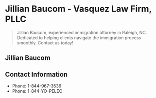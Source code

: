 # Jillian Baucom - Vasquez Law Firm, PLLC

> Jillian Baucom, experienced immigration attorney in Raleigh, NC. Dedicated to helping clients navigate the immigration process smoothly. Contact us today!

## Jillian Baucom

## Contact Information

- Phone: 1-844-967-3536
- Phone: 1-844-YO-PELEO

